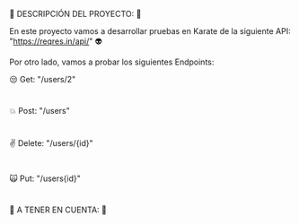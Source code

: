 :herb: DESCRIPCIÓN DEL PROYECTO: :herb:

En este proyecto vamos a desarrollar pruebas en Karate de la siguiente API: "https://reqres.in/api/" :alien:

Por otro lado, vamos a probar los siguientes Endpoints:

:unamused: Get: "/users/2"
# 
:boom: Post: "/users"
# 
:v: Delete: "/users/{id}"
# 
:scream_cat: Put: "/users{id}"
# 

:calling: A TENER EN CUENTA: :calling:



